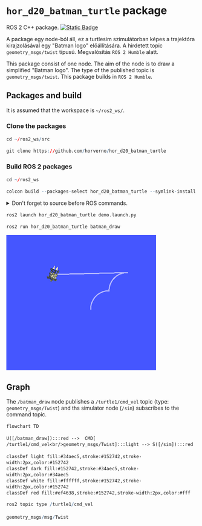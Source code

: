# `hor_d20_batman_turtle` package
ROS 2 C++ package.  [![Static Badge](https://img.shields.io/badge/ROS_2-Humble-34aec5)](https://docs.ros.org/en/humble/)

A package egy node-ból áll, ez a turtlesim szimulátorban képes a trajektóra kirajzolásával egy "Batman logo" előállítására. A hirdetett topic `geometry_msgs/twist` típusú. Megvalósítás `ROS 2 Humble` alatt.

This package consist of one node. The aim of the node is to draw a simplified "Batman logo". The type of the published topic is `geometry_msgs/twist`. This package builds in `ROS 2 Humble`.

## Packages and build

It is assumed that the workspace is `~/ros2_ws/`.

### Clone the packages
``` r
cd ~/ros2_ws/src
```
``` r
git clone https://github.com/horverno/hor_d20_batman_turtle
```

### Build ROS 2 packages
``` r
cd ~/ros2_ws
```
``` r
colcon build --packages-select hor_d20_batman_turtle --symlink-install
```

<details>
<summary> Don't forget to source before ROS commands.</summary>

``` bash
source ~/ros2_ws/install/setup.bash
```
</details>

``` r
ros2 launch hor_d20_batman_turtle demo.launch.py
```

``` r
ros2 run hor_d20_batman_turtle batman_draw
```


![](img/batman_anim01.gif)

## Graph

The `/batman_draw` node publishes a `/turtle1/cmd_vel` topic (type: `geometry_msgs/Twist`) and ths simulator node (`/sim`) subscribes to the command topic.

```mermaid
flowchart TD

U([/batman_draw]):::red -->  CMD[ /turtle1/cmd_vel<br/>geometry_msgs/Twist]:::light --> S([/sim]):::red

classDef light fill:#34aec5,stroke:#152742,stroke-width:2px,color:#152742  
classDef dark fill:#152742,stroke:#34aec5,stroke-width:2px,color:#34aec5
classDef white fill:#ffffff,stroke:#152742,stroke-width:2px,color:#152742
classDef red fill:#ef4638,stroke:#152742,stroke-width:2px,color:#fff

```

``` r 
ros2 topic type /turtle1/cmd_vel

geometry_msgs/msg/Twist
```
